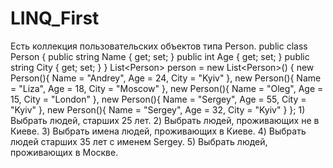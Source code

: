 # LINQ_First
Есть коллекция пользовательских объектов типа Person. public class Person { public string Name { get; set; } public int Age { get; set; } public string City { get; set; } } List&lt;Person> person = new List&lt;Person>() { new Person(){ Name = "Andrey", Age = 24, City = "Kyiv" }, new Person(){ Name = "Liza", Age = 18, City = "Moscow" }, new Person(){ Name = "Oleg", Age = 15, City = "London" }, new Person(){ Name = "Sergey", Age = 55, City = "Kyiv" }, new Person(){ Name = "Sergey", Age = 32, City = "Kyiv" } }; 1) Выбрать людей, старших 25 лет. 2) Выбрать людей, проживающих не в Киеве. 3) Выбрать имена людей, проживающих в Киеве. 4) Выбрать людей старших 35 лет с именем Sergey. 5) Выбрать людей, проживающих в Москве.
